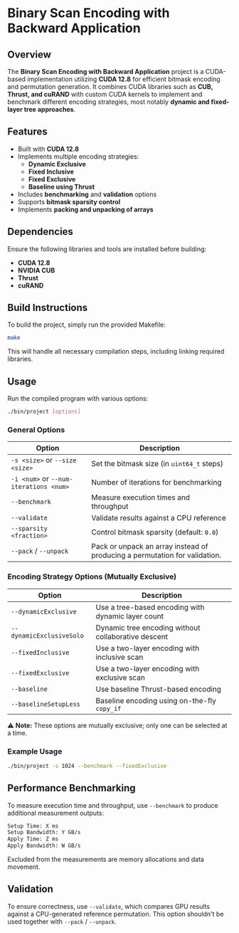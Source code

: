 # Binary Scan Encoding with Backward Application

## Overview

The **Binary Scan Encoding with Backward Application** project is a CUDA-based implementation utilizing **CUDA 12.8** for efficient bitmask encoding and permutation generation. It combines CUDA libraries such as **CUB, Thrust, and cuRAND** with custom CUDA kernels to implement and benchmark different encoding strategies, most notably **dynamic and fixed-layer tree approaches**.

## Features

- Built with **CUDA 12.8**
- Implements multiple encoding strategies:
  - **Dynamic Exclusive**
  - **Fixed Inclusive**
  - **Fixed Exclusive**
  - **Baseline using Thrust**
- Includes **benchmarking** and **validation** options
- Supports **bitmask sparsity control**
- Implements **packing and unpacking of arrays**

## Dependencies

Ensure the following libraries and tools are installed before building:

- **CUDA 12.8**
- **NVIDIA CUB**
- **Thrust**
- **cuRAND**

## Build Instructions

To build the project, simply run the provided Makefile:

```sh
make
```

This will handle all necessary compilation steps, including linking required libraries.

## Usage

Run the compiled program with various options:

```sh
./bin/project [options]
```

### General Options

| Option                                 | Description                                                                |
| -------------------------------------- | -------------------------------------------------------------------------- |
| `-s <size>` or `--size <size>`         | Set the bitmask size (in `uint64_t` steps)                                 |
| `-i <num>` or `--num-iterations <num>` | Number of iterations for benchmarking                                      |
| `--benchmark`                          | Measure execution times and throughput                                     |
| `--validate`                           | Validate results against a CPU reference                                   |
| `--sparsity <fraction>`                | Control bitmask sparsity (default: `0.0`)                                  |
| `--pack` / `--unpack`                  | Pack or unpack an array instead of producing a permutation for validation. |

### Encoding Strategy Options (Mutually Exclusive)

| Option                   | Description                                         |
| ------------------------ | --------------------------------------------------- |
| `--dynamicExclusive`     | Use a tree-based encoding with dynamic layer count  |
| `--dynamicExclusiveSolo` | Dynamic tree encoding without collaborative descent |
| `--fixedInclusive`       | Use a two-layer encoding with inclusive scan        |
| `--fixedExclusive`       | Use a two-layer encoding with exclusive scan        |
| `--baseline`             | Use baseline Thrust-based encoding                  |
| `--baselineSetupLess`    | Baseline encoding using on-the-fly `copy_if`        |

⚠ **Note:** These options are mutually exclusive; only one can be selected at a time.

### Example Usage

```sh
./bin/project -s 1024 --benchmark --fixedExclusive
```

## Performance Benchmarking

To measure execution time and throughput, use `--benchmark` to produce additional measurement outputs:

```sh
Setup Time: X ms
Setup Bandwidth: Y GB/s
Apply Time: Z ms
Apply Bandwidth: W GB/s
```

Excluded from the measurements are memory allocations and data movement.

## Validation

To ensure correctness, use `--validate`, which compares GPU results against a CPU-generated reference permutation. This option shouldn't be used together with `--pack` / `--unpack`.

